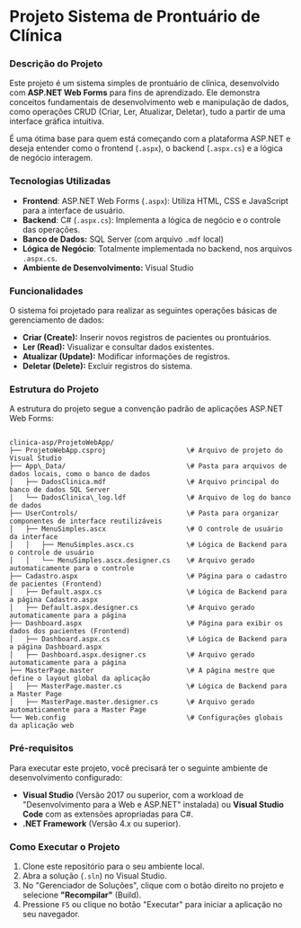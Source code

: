 ﻿# Projeto Sistema de Prontuário de Clínica

### Descrição do Projeto

Este projeto é um sistema simples de prontuário de clínica, desenvolvido com **ASP.NET Web Forms** para fins de aprendizado. Ele demonstra conceitos fundamentais de desenvolvimento web e manipulação de dados, como operações CRUD (Criar, Ler, Atualizar, Deletar), tudo a partir de uma interface gráfica intuitiva.

É uma ótima base para quem está começando com a plataforma ASP.NET e deseja entender como o frontend (`.aspx`), o backend (`.aspx.cs`) e a lógica de negócio interagem.


### Tecnologias Utilizadas

  * **Frontend**: ASP.NET Web Forms (`.aspx`): Utiliza HTML, CSS e JavaScript para a interface de usuário.
  * **Backend**: C\# (`.aspx.cs`): Implementa a lógica de negócio e o controle das operações.
  * **Banco de Dados:** SQL Server (com arquivo `.mdf` local)
  * **Lógica de Negócio**: Totalmente implementada no backend, nos arquivos `.aspx.cs`.
  * **Ambiente de Desenvolvimento:** Visual Studio


### Funcionalidades

O sistema foi projetado para realizar as seguintes operações básicas de gerenciamento de dados:

* **Criar (Create):** Inserir novos registros de pacientes ou prontuários.
* **Ler (Read):** Visualizar e consultar dados existentes.
* **Atualizar (Update):** Modificar informações de registros.
* **Deletar (Delete):** Excluir registros do sistema.


### Estrutura do Projeto

A estrutura do projeto segue a convenção padrão de aplicações ASP.NET Web Forms:

```

clinica-asp/ProjetoWebApp/
├── ProjetoWebApp.csproj					\# Arquivo de projeto do Visual Studio
├── App\_Data/								\# Pasta para arquivos de dados locais, como o banco de dados
│   ├── DadosClinica.mdf					\# Arquivo principal do banco de dados SQL Server
│   └── DadosClinica\_log.ldf				\# Arquivo de log do banco de dados
├── UserControls/							\# Pasta para organizar componentes de interface reutilizáveis
│   ├── MenuSimples.ascx					\# O controle de usuário da interface
│   │   ├── MenuSimples.ascx.cs				\# Lógica de Backend para o controle de usuário
│   │   └── MenuSimples.ascx.designer.cs	\# Arquivo gerado automaticamente para o controle
├── Cadastro.aspx							\# Página para o cadastro de pacientes (Frontend)
│   ├── Default.aspx.cs						\# Lógica de Backend para a página Cadastro.aspx
│   ├── Default.aspx.designer.cs			\# Arquivo gerado automaticamente para a página
├── Dashboard.aspx							\# Página para exibir os dados dos pacientes (Frontend)
│   ├── Dashboard.aspx.cs					\# Lógica de Backend para a página Dashboard.aspx
│   ├── Dashboard.aspx.designer.cs			\# Arquivo gerado automaticamente para a página
├── MasterPage.master						\# A página mestre que define o layout global da aplicação
│   ├── MasterPage.master.cs				\# Lógica de Backend para a Master Page
│   ├── MasterPage.master.designer.cs		\# Arquivo gerado automaticamente para a Master Page
└── Web.config								\# Configurações globais da aplicação web

```


### Pré-requisitos

Para executar este projeto, você precisará ter o seguinte ambiente de desenvolvimento configurado:

  * **Visual Studio** (Versão 2017 ou superior, com a workload de "Desenvolvimento para a Web e ASP.NET" instalada) ou **Visual Studio Code** com as extensões apropriadas para C\#.
  * **.NET Framework** (Versão 4.x ou superior).


### Como Executar o Projeto

1.  Clone este repositório para o seu ambiente local.
2.  Abra a solução (`.sln`) no Visual Studio.
3.  No "Gerenciador de Soluções", clique com o botão direito no projeto e selecione **"Recompilar"** (Build).
4.  Pressione `F5` ou clique no botão "Executar" para iniciar a aplicação no seu navegador.